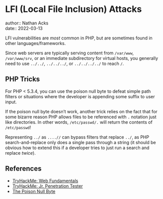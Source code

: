 # LFI (Local File Inclusion) Attacks

author:: Nathan Acks  
date:: 2022-03-13

LFI vulnerabilities are *most* common in PHP, but are sometimes found in other languages/frameworks.

Since web servers are typically serving content from `/var/www`, `/var/www/srv`, or an immediate subdirectory for virtual hosts, you generally need to use `../../`, `../../../`, or `../../../../` to reach `/`.

## PHP Tricks

For PHP < 5.3.4, you can use the poison null byte to defeat simple path filters or situations where the developer is appending some suffix to user input.

If the poison null byte doesn’t work, another trick relies on the fact that for some bizarre reason PHP allows files to be referenced with `.` notation just like directories. In other words, `/etc/passwd/.` will return the contents of `/etc/passwd`!

Representing `../` as `....//` can bypass filters that replace `../`, as PHP search-and-replace only does a single pass through a string (it should be obvious how to extend this if a developer tries  to just run a search and replace *twice*).

## References

* [TryHackMe: Web Fundamentals](tryhackme-web-fundamentals.md)
* [TryHackMe: Jr. Penetration Tester](tryhackme-jr-penetration-tester.md)
* [The Poison Null Byte](poison-null-byte.md)
